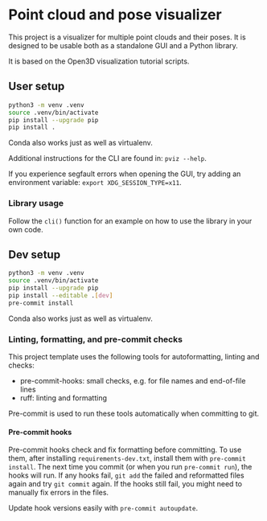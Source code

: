 # Point cloud and pose visualizer

This project is a visualizer for multiple point clouds and their poses. It is designed to be usable both as a standalone GUI and a Python library.

It is based on the Open3D visualization tutorial scripts.

## User setup

```bash
python3 -m venv .venv
source .venv/bin/activate
pip install --upgrade pip
pip install .
```

Conda also works just as well as virtualenv.

Additional instructions for the CLI are found in: `pviz --help`.

If you experience segfault errors when opening the GUI, try adding an environment variable: `export XDG_SESSION_TYPE=x11`.

### Library usage

Follow the `cli()` function for an example on how to use the library in your own code.

## Dev setup

```bash
python3 -m venv .venv
source .venv/bin/activate
pip install --upgrade pip
pip install --editable .[dev]
pre-commit install
```

Conda also works just as well as virtualenv.

### Linting, formatting, and pre-commit checks

This project template uses the following tools for autoformatting, linting and checks:

* pre-commit-hooks: small checks, e.g. for file names and end-of-file lines
* ruff: linting and formatting

Pre-commit is used to run these tools automatically when committing to git.

#### Pre-commit hooks

Pre-commit hooks check and fix formatting before committing. To use them, after installing `requirements-dev.txt`, install them with `pre-commit install`. The next time you commit (or when you run `pre-commit run`), the hooks will run. If any hooks fail, `git add` the failed and reformatted files again and try `git commit` again. If the hooks still fail, you might need to manually fix errors in the files.

Update hook versions easily with `pre-commit autoupdate`.
